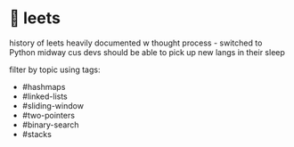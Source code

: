 # 💭 leets
history of leets heavily documented w thought process - switched to Python midway cus devs should be able to pick up new langs in their sleep

filter by topic using tags:

- #hashmaps
- #linked-lists
- #sliding-window
- #two-pointers
- #binary-search
- #stacks
